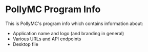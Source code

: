 # PollyMC Program Info

This is PollyMC's program info which contains information about:

- Application name and logo (and branding in general)
- Various URLs and API endpoints
- Desktop file
